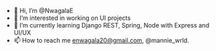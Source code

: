 - 👋 Hi, I’m @NwagalaE
- 👀 I’m interested in working on UI projects
- 🌱 I’m currently learning Django REST, Spring, Node with Express and UI/UX
- 📫 How to reach me enwagala20@gmail.com, @mannie_wrld.

<!---
NwagalaE/NwagalaE is a ✨ special ✨ repository because its `README.md` (this file) appears on your GitHub profile.
You can click the Preview link to take a look at your changes.
--->
